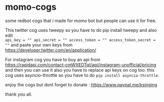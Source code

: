 # momo-cogs
some redbot cogs that i made for momo bot but people can use it for free.



This twitter cog uses tweepy so you have to do pip install tweepy and also edit         
       `api_key = ""
        api_secret = ""
        access_token = ""
        access_token_secret = ""`
 and paste your own keys from https://developer.twitter.com/en/application/

For instagram cog you have to buy an api from https://rapidapi.com/contact-cmWXEDTql/api/instagram-unofficial/pricing and then you can use it also you have to replace api keys on cog too. this cog uses asyncio-throttle so you have to do `pip install asyncio-throttle`.

enjoy the cogs but dont forget to donate : https://www.paypal.me/ksinging 

thank you all.
